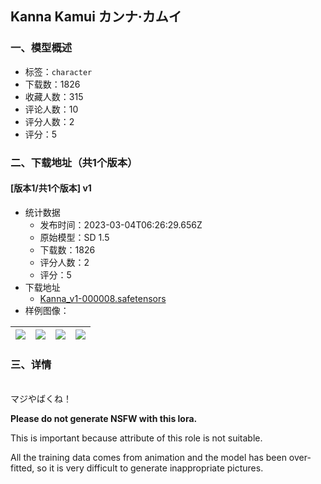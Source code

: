 ## Kanna Kamui  カンナ·カムイ 
### 一、模型概述

- 标签：`character`
- 下载数：1826
- 收藏人数：315
- 评论人数：10
- 评分人数：2
- 评分：5

### 二、下载地址（共1个版本）

#### [版本1/共1个版本] v1

- 统计数据
  - 发布时间：2023-03-04T06:26:29.656Z
  - 原始模型：SD 1.5
  - 下载数：1826
  - 评分人数：2
  - 评分：5
- 下载地址
  - [Kanna_v1-000008.safetensors](https://civitai.com/api/download/models/18318)
- 样例图像：

| <img src="https://image.civitai.com/xG1nkqKTMzGDvpLrqFT7WA/7de90412-6818-467a-0880-4ffcaed47200/width=450/188724.jpeg" /> | <img src="https://image.civitai.com/xG1nkqKTMzGDvpLrqFT7WA/54b8093a-9860-4816-14fd-482026753b00/width=450/188726.jpeg" /> | <img src="https://image.civitai.com/xG1nkqKTMzGDvpLrqFT7WA/acdbabe6-caec-400a-6a53-258b36bf4f00/width=450/188725.jpeg" /> | <img src="https://image.civitai.com/xG1nkqKTMzGDvpLrqFT7WA/7e789c93-0bef-4b4a-f7a5-86e9862c8000/width=450/188722.jpeg" /> |
| ---- | ---- | ---- | ---- |


### 三、详情
<p><br />マジやばくね！</p><p><strong>Please do not generate NSFW with this lora.</strong></p><p>This is important because attribute of this role is not suitable.</p><p>All the training data comes from animation and the model has been over-fitted, so it is very difficult to generate inappropriate pictures.</p><p></p>